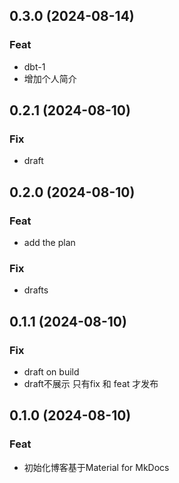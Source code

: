 ## 0.3.0 (2024-08-14)

### Feat

- dbt-1
- 增加个人简介

## 0.2.1 (2024-08-10)

### Fix

- draft

## 0.2.0 (2024-08-10)

### Feat

- add the plan

### Fix

- drafts

## 0.1.1 (2024-08-10)

### Fix

- draft on build
- draft不展示 只有fix 和 feat 才发布

## 0.1.0 (2024-08-10)

### Feat

- 初始化博客基于Material for MkDocs
